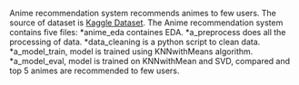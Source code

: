 Anime recommendation system recommends animes to few users. The source of dataset is [Kaggle Dataset](https://www.kaggle.com/datasets/CooperUnion/anime-recommendations-database). The Anime recommendation system contains five files: 
*anime_eda containes EDA. 
*a_preprocess does all the processing of data. 
*data_cleaning is a python script to clean data.
*a_model_train, model is trained using KNNwithMeans algorithm.
*a_model_eval, model is trained on KNNwithMean and SVD, compared and top 5 animes are recommended to few users.

